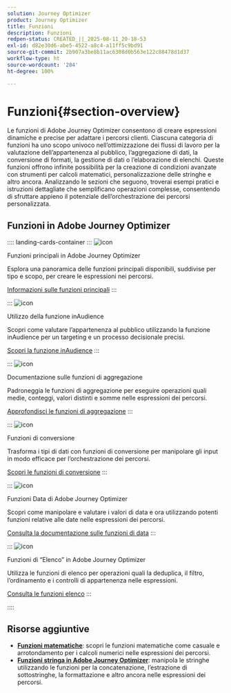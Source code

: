 ```yaml
---
solution: Journey Optimizer
product: Journey Optimizer
title: Funzioni
description: Funzioni
redpen-status: CREATED_||_2025-08-11_20-18-53
exl-id: d82e30d6-abe5-4522-a8c4-a11ff5c9bd91
source-git-commit: 2b907a3be8b11ac6308d0b563e122c88478d1d37
workflow-type: ht
source-wordcount: '284'
ht-degree: 100%

---
```


# Funzioni{#section-overview}

Le funzioni di Adobe Journey Optimizer consentono di creare espressioni dinamiche e precise per adattare i percorsi clienti. Ciascuna categoria di funzioni ha uno scopo univoco nell’ottimizzazione dei flussi di lavoro per la valutazione dell’appartenenza al pubblico, l’aggregazione di dati, la conversione di formati, la gestione di dati o l’elaborazione di elenchi. Queste funzioni offrono infinite possibilità per la creazione di condizioni avanzate con strumenti per calcoli matematici, personalizzazione delle stringhe e altro ancora. Analizzando le sezioni che seguono, troverai esempi pratici e istruzioni dettagliate che semplificano operazioni complesse, consentendo di sfruttare appieno il potenziale dell’orchestrazione dei percorsi personalizzata.

## Funzioni in Adobe Journey Optimizer

:::: landing-cards-container
:::
![icon](https://cdn.experienceleague.adobe.com/icons/code-branch.svg)

Funzioni principali in Adobe Journey Optimizer

Esplora una panoramica delle funzioni principali disponibili, suddivise per tipo e scopo, per creare le espressioni nei percorsi.

[Informazioni sulle funzioni principali](../using/building-journeys/expression/functions.md)
:::

:::
![icon](https://cdn.experienceleague.adobe.com/icons/bullseye.svg)

Utilizzo della funzione inAudience

Scopri come valutare l’appartenenza al pubblico utilizzando la funzione inAudience per un targeting e un processo decisionale precisi.

[Scopri la funzione inAudience](../using/building-journeys/functions/functioninaudience.md)
:::

:::
![icon](https://cdn.experienceleague.adobe.com/icons/chart-line.svg)

Documentazione sulle funzioni di aggregazione

Padroneggia le funzioni di aggregazione per eseguire operazioni quali medie, conteggi, valori distinti e somme nelle espressioni dei percorsi.

[Approfondisci le funzioni di aggregazione](aggregation-landing-page.md)
:::

:::
![icon](https://cdn.experienceleague.adobe.com/icons/exchange-alt.svg)

Funzioni di conversione

Trasforma i tipi di dati con funzioni di conversione per manipolare gli input in modo efficace per l’orchestrazione dei percorsi.

[Scopri le funzioni di conversione](conversion-landing-page.md)
:::

:::
![icon](https://cdn.experienceleague.adobe.com/icons/calendar-alt.svg)

Funzioni Data di Adobe Journey Optimizer

Scopri come manipolare e valutare i valori di data e ora utilizzando potenti funzioni relative alle date nelle espressioni dei percorsi.

[Consulta la documentazione sulle funzioni di data](date-landing-page.md)
:::

:::
![icon](https://cdn.experienceleague.adobe.com/icons/list-check.svg)

Funzioni di “Elenco” in Adobe Journey Optimizer

Utilizza le funzioni di elenco per operazioni quali la deduplica, il filtro, l’ordinamento e i controlli di appartenenza nelle espressioni.

[Consulta le funzioni elenco](list-landing-page.md)
:::

::::


## Risorse aggiuntive

- **[Funzioni matematiche](math-landing-page.md)**: scopri le funzioni matematiche come casuale e arrotondamento per i calcoli numerici nelle espressioni dei percorsi.
- **[Funzioni stringa in Adobe Journey Optimizer](string-landing-page.md)**: manipola le stringhe utilizzando le funzioni per la concatenazione, l’estrazione di sottostringhe, la formattazione e altro ancora nelle espressioni dei percorsi.
